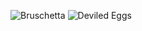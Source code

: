 ![Bruschetta](https://saratogaoliveoil.com/cdn/shop/articles/TomatoBruchetta-300x250.jpg?v=1663185079)
![Deviled Eggs](https://www.recipetineats.com/tachyon/2025/02/Devilled-eggs_8.jpg?resize=500%2C375)

